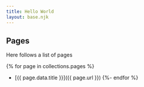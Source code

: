 ```yaml
---
title: Hello World
layout: base.njk
---
```


## Pages

Here follows a list of pages

{% for page in collections.pages %}
- [{{ page.data.title }}]({{ page.url }})
{%- endfor %}